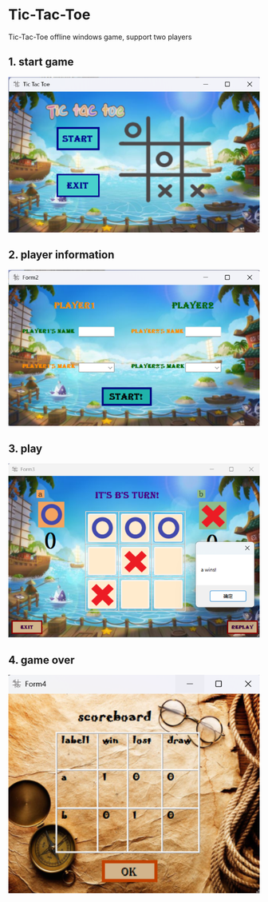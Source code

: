 # Tic-Tac-Toe
Tic-Tac-Toe offline windows game, support two players
## 1. start game
![image_error](https://github.com/Gujw0126/Tic-Tac-Toe/blob/main/image/tic1.png)
## 2. player information
![image_error](https://github.com/Gujw0126/Tic-Tac-Toe/blob/main/image/tic2.png)
## 3. play 
![image_error](https://github.com/Gujw0126/Tic-Tac-Toe/blob/main/image/tic3.png)
## 4. game over
![image_error](https://github.com/Gujw0126/Tic-Tac-Toe/blob/main/image/tic4.png)